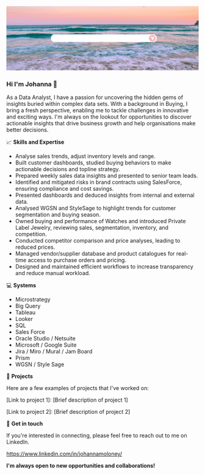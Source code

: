 ![alt text](https://github.com/Johanna933/Johanna933/blob/main/Blue%20Yellow%20Retro%20Quotes%20Twitter%20Header%20(2).gif?raw=true)



### Hi I'm Johanna 👋

As a Data Analyst, I have a passion for uncovering the hidden gems of insights buried within complex data sets. With a background in Buying, I bring a fresh perspective, enabling me to tackle challenges in innovative and exciting ways. I'm always on the lookout for opportunities to discover actionable insights that drive business growth and help organisations make better decisions. 


📈 **Skills and Expertise**

- Analyse sales trends, adjust inventory levels and range.
- Built customer dashboards, studied buying behaviors to make actionable decisions and topline strategy.
- Prepared weekly sales data insights and presented to senior team leads.
- Identified and mitigated risks in brand contracts using SalesForce, ensuring compliance and cost savings.
- Presented dashboards and deduced insights from internal and external data.
- Analysed WGSN and StyleSage to highlight trends for customer segmentation and buying season.
- Owned buying and performance of Watches and introduced Private Label Jewelry, reviewing sales, segmentation, inventory, and competition.
- Conducted competitor comparison and price analyses, leading to reduced prices.
- Managed vendor/supplier database and product catalogues for real-time access to purchase orders and pricing.
- Designed and maintained efficient workflows to increase transparency and reduce manual workload.

💻 **Systems** 

- Microstrategy
- Big Query
- Tableau
- Looker
- SQL
- Sales Force
- Oracle Studio / Netsuite
- Microsoft / Google Suite
- Jira / Miro / Mural / Jam Board
- Prism
- WGSN / Style Sage

🔨 **Projects** 

Here are a few examples of projects that I've worked on:

[Link to project 1]: [Brief description of project 1]

[Link to project 2]: [Brief description of project 2] 

📧 **Get in touch**

If you're interested in connecting, please feel free to reach out to me on LinkedIn.

https://www.linkedin.com/in/johannamoloney/

**I'm always open to new opportunities and collaborations!**


<!--
**Johanna933/Johanna933** is a ✨ _special_ ✨ repository because its `README.md` (this file) appears on your GitHub profile.

Here are some ideas to get you started:

- 🔭 I’m currently working on ...
- 🌱 I’m currently learning ...
- 👯 I’m looking to collaborate on ...
- 🤔 I’m looking for help with ...
- 💬 Ask me about ...
- 📫 How to reach me: ...
- 😄 Pronouns: ...
- ⚡ Fun fact: ...
-->
